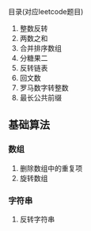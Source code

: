 目录(对应leetcode题目)

1. 整数反转
2. 两数之和
3. 合并排序数组
4. 分糖果二
5. 反转链表
6. 回文数
7. 罗马数字转整数
8. 最长公共前缀

## 基础算法

### 数组

1. 删除数组中的重复项
2. 旋转数组

### 字符串

1. 反转字符串
